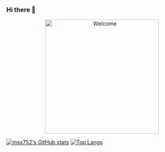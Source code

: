### Hi there 👋
<p align="center">
<img width="300" height="300" src="https://raw.githubusercontent.com/uguryilmaz235/uguryilmaz235/master/gif/welcome.gif" alt="Welcome">
</p>

<!--
**uguryilmaz235/uguryilmaz235** is a ✨ _special_ ✨ repository because its `README.md` (this file) appears on your GitHub profile.

Here are some ideas to get you started:

- 🔭 I’m currently working on ...
- 🌱 I’m currently learning ...
- 👯 I’m looking to collaborate on ...
- 🤔 I’m looking for help with ...
- 💬 Ask me about ...
- 📫 How to reach me: ...
- 😄 Pronouns: ...
- ⚡ Fun fact: ...
-->

[![msx752's GitHub stats](https://github-readme-stats.vercel.app/api?username=ugrylmz&count_private=true&include_all_commits=true&hide=contribs&show_icons=true&theme=dark)](https://github.com/ugrylmz)
[![Top Langs](https://github-readme-stats.vercel.app/api/top-langs/?username=ugrylmz&exclude_repo=LibraryManagementSystem,MEOWORNOTT,Loading,MonovaConsole,Find-Follow-Vessel,ugur-The-Complete-Web-Developer-Course,learn-php&layout=compact&langs_count=6&theme=dark)](https://github.com/ugrylmz)
